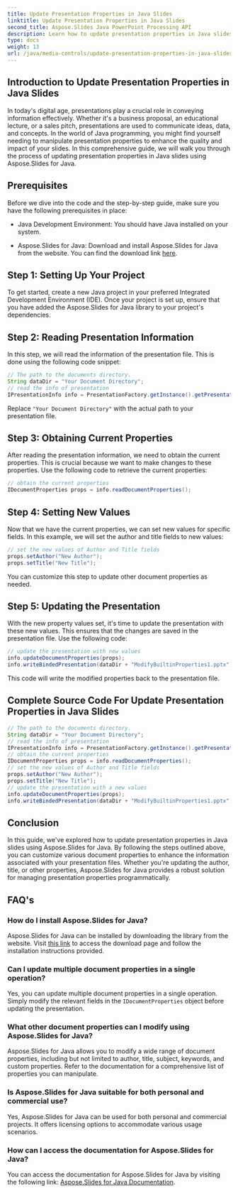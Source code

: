 ```yaml
---
title: Update Presentation Properties in Java Slides
linktitle: Update Presentation Properties in Java Slides
second_title: Aspose.Slides Java PowerPoint Processing API
description: Learn how to update presentation properties in Java slides using Aspose.Slides for Java. Customize author, title, and more for impactful presentations.
type: docs
weight: 13
url: /java/media-controls/update-presentation-properties-in-java-slides/
---
```


## Introduction to Update Presentation Properties in Java Slides

In today's digital age, presentations play a crucial role in conveying information effectively. Whether it's a business proposal, an educational lecture, or a sales pitch, presentations are used to communicate ideas, data, and concepts. In the world of Java programming, you might find yourself needing to manipulate presentation properties to enhance the quality and impact of your slides. In this comprehensive guide, we will walk you through the process of updating presentation properties in Java slides using Aspose.Slides for Java.

## Prerequisites

Before we dive into the code and the step-by-step guide, make sure you have the following prerequisites in place:

- Java Development Environment: You should have Java installed on your system.

- Aspose.Slides for Java: Download and install Aspose.Slides for Java from the website. You can find the download link [here](https://releases.aspose.com/slides/java/).

## Step 1: Setting Up Your Project

To get started, create a new Java project in your preferred Integrated Development Environment (IDE). Once your project is set up, ensure that you have added the Aspose.Slides for Java library to your project's dependencies.

## Step 2: Reading Presentation Information

In this step, we will read the information of the presentation file. This is done using the following code snippet:

```java
// The path to the documents directory.
String dataDir = "Your Document Directory";
// read the info of presentation 
IPresentationInfo info = PresentationFactory.getInstance().getPresentationInfo(dataDir + "ModifyBuiltinProperties1.pptx");
```

Replace `"Your Document Directory"` with the actual path to your presentation file.

## Step 3: Obtaining Current Properties

After reading the presentation information, we need to obtain the current properties. This is crucial because we want to make changes to these properties. Use the following code to retrieve the current properties:

```java
// obtain the current properties 
IDocumentProperties props = info.readDocumentProperties();
```

## Step 4: Setting New Values

Now that we have the current properties, we can set new values for specific fields. In this example, we will set the author and title fields to new values:

```java
// set the new values of Author and Title fields 
props.setAuthor("New Author");
props.setTitle("New Title");
```

You can customize this step to update other document properties as needed.

## Step 5: Updating the Presentation

With the new property values set, it's time to update the presentation with these new values. This ensures that the changes are saved in the presentation file. Use the following code:

```java
// update the presentation with new values 
info.updateDocumentProperties(props);
info.writeBindedPresentation(dataDir + "ModifyBuiltinProperties1.pptx");
```

This code will write the modified properties back to the presentation file.

## Complete Source Code For Update Presentation Properties in Java Slides

```java
// The path to the documents directory.
String dataDir = "Your Document Directory";
// read the info of presentation 
IPresentationInfo info = PresentationFactory.getInstance().getPresentationInfo(dataDir + "ModifyBuiltinProperties1.pptx");
// obtain the current properties 
IDocumentProperties props = info.readDocumentProperties();
// set the new values of Author and Title fields 
props.setAuthor("New Author");
props.setTitle("New Title");
// update the presentation with a new values 
info.updateDocumentProperties(props);
info.writeBindedPresentation(dataDir + "ModifyBuiltinProperties1.pptx");
```

## Conclusion

In this guide, we've explored how to update presentation properties in Java slides using Aspose.Slides for Java. By following the steps outlined above, you can customize various document properties to enhance the information associated with your presentation files. Whether you're updating the author, title, or other properties, Aspose.Slides for Java provides a robust solution for managing presentation properties programmatically.

## FAQ's

### How do I install Aspose.Slides for Java?

Aspose.Slides for Java can be installed by downloading the library from the website. Visit [this link](https://releases.aspose.com/slides/java/) to access the download page and follow the installation instructions provided.

### Can I update multiple document properties in a single operation?

Yes, you can update multiple document properties in a single operation. Simply modify the relevant fields in the `IDocumentProperties` object before updating the presentation.

### What other document properties can I modify using Aspose.Slides for Java?

Aspose.Slides for Java allows you to modify a wide range of document properties, including but not limited to author, title, subject, keywords, and custom properties. Refer to the documentation for a comprehensive list of properties you can manipulate.

### Is Aspose.Slides for Java suitable for both personal and commercial use?

Yes, Aspose.Slides for Java can be used for both personal and commercial projects. It offers licensing options to accommodate various usage scenarios.

### How can I access the documentation for Aspose.Slides for Java?

You can access the documentation for Aspose.Slides for Java by visiting the following link: [Aspose.Slides for Java Documentation](https://reference.aspose.com/slides/java/).
